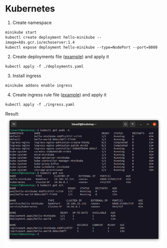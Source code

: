 # Kubernetes
1. Create namespace
```
minikube start
kubectl create deployment hello-minikube --image=k8s.gcr.io/echoserver:1.4
kubectl expose deployment hello-minikube --type=NodePort --port=8080
```
2. Create deployments file ([example](./deployments.yaml)) and apply it
```
kubectl apply -f ./deployments.yaml
```
3. Install ingress
```
minikube addons enable ingress
```
4. Create ingress rule file ([example](./ingress.yaml)) and apply it
```
kubectl apply -f ./ingress.yaml
```

Result:
![result](./img/result.png)